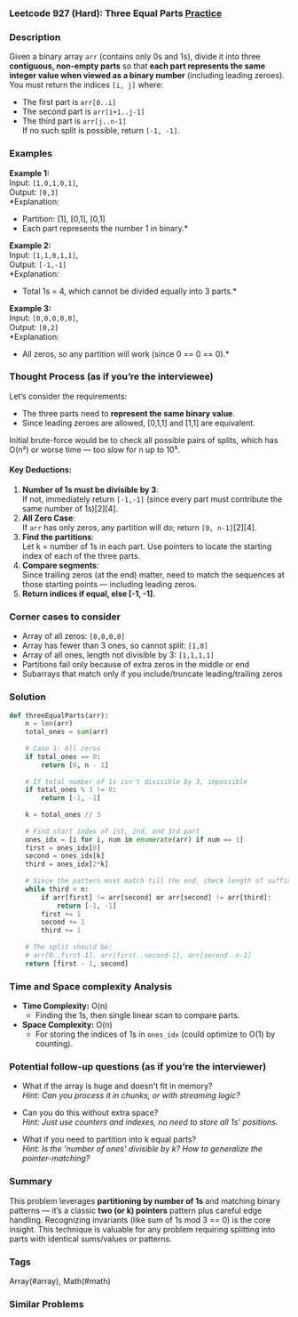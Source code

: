 ### Leetcode 927 (Hard): Three Equal Parts [Practice](https://leetcode.com/problems/three-equal-parts)

### Description  
Given a binary array `arr` (contains only 0s and 1s), divide it into three **contiguous, non-empty parts** so that **each part represents the same integer value when viewed as a binary number** (including leading zeroes).  
You must return the indices `[i, j]` where:
- The first part is `arr[0..i]`
- The second part is `arr[i+1..j-1]`
- The third part is `arr[j..n-1]`  
If no such split is possible, return `[-1, -1]`.

### Examples  

**Example 1:**  
Input: `[1,0,1,0,1]`,  
Output: `[0,3]`  
*Explanation:  
- Partition: [1], [0,1], [0,1]  
- Each part represents the number 1 in binary.*

**Example 2:**  
Input: `[1,1,0,1,1]`,  
Output: `[-1,-1]`  
*Explanation:  
- Total 1s = 4, which cannot be divided equally into 3 parts.*

**Example 3:**  
Input: `[0,0,0,0,0]`,  
Output: `[0,2]`  
*Explanation:  
- All zeros, so any partition will work (since 0 == 0 == 0).*

### Thought Process (as if you’re the interviewee)  
Let’s consider the requirements:
- The three parts need to **represent the same binary value**.
- Since leading zeroes are allowed, [0,1,1] and [1,1] are equivalent.
  
Initial brute-force would be to check all possible pairs of splits, which has O(n²) or worse time — too slow for n up to 10⁵.

#### Key Deductions:
1. **Number of 1s must be divisible by 3**:  
   If not, immediately return `[-1,-1]` (since every part must contribute the same number of 1s)[2][4].
2. **All Zero Case**:  
   If `arr` has only zeros, any partition will do; return `[0, n-1]`[2][4].
3. **Find the partitions**:  
   Let k = number of 1s in each part. Use pointers to locate the starting index of each of the three parts.
4. **Compare segments**:  
   Since trailing zeros (at the end) matter, need to match the sequences at those starting points — including leading zeros.
5. **Return indices if equal, else [-1, -1]**.

### Corner cases to consider  
- Array of all zeros: `[0,0,0,0]`
- Array has fewer than 3 ones, so cannot split: `[1,0]`
- Array of all ones, length not divisible by 3: `[1,1,1,1]`
- Partitions fail only because of extra zeros in the middle or end
- Subarrays that match only if you include/truncate leading/trailing zeros

### Solution

```python
def threeEqualParts(arr):
    n = len(arr)
    total_ones = sum(arr)
    
    # Case 1: All zeros
    if total_ones == 0:
        return [0, n - 1]
    
    # If total number of 1s isn't divisible by 3, impossible
    if total_ones % 3 != 0:
        return [-1, -1]
    
    k = total_ones // 3
    
    # Find start index of 1st, 2nd, and 3rd part
    ones_idx = [i for i, num in enumerate(arr) if num == 1]
    first = ones_idx[0]
    second = ones_idx[k]
    third = ones_idx[2*k]
    
    # Since the pattern must match till the end, check length of suffix
    while third < n:
        if arr[first] != arr[second] or arr[second] != arr[third]:
            return [-1, -1]
        first += 1
        second += 1
        third += 1
    
    # The split should be:
    # arr[0..first-1], arr[first..second-1], arr[second..n-1]
    return [first - 1, second]

```

### Time and Space complexity Analysis  

- **Time Complexity:** O(n)  
  - Finding the 1s, then single linear scan to compare parts.
- **Space Complexity:** O(n)  
  - For storing the indices of 1s in `ones_idx` (could optimize to O(1) by counting).

### Potential follow-up questions (as if you’re the interviewer)  

- What if the array is huge and doesn't fit in memory?  
  *Hint: Can you process it in chunks, or with streaming logic?*

- Can you do this without extra space?  
  *Hint: Just use counters and indexes, no need to store all 1s’ positions.*

- What if you need to partition into k equal parts?  
  *Hint: Is the ‘number of ones’ divisible by k? How to generalize the pointer-matching?*

### Summary
This problem leverages **partitioning by number of 1s** and matching binary patterns — it’s a classic **two (or k) pointers** pattern plus careful edge handling. Recognizing invariants (like sum of 1s mod 3 == 0) is the core insight. This technique is valuable for any problem requiring splitting into parts with identical sums/values or patterns.

### Tags
Array(#array), Math(#math)

### Similar Problems

